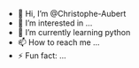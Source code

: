 - 👋 Hi, I’m @Christophe-Aubert
- 👀 I’m interested in ...
- 🌱 I’m currently learning python
- 📫 How to reach me ...
- ⚡ Fun fact: ...

<!---
Christophe-Aubert/Christophe-Aubert is a ✨ special ✨ repository because its `README.md` (this file) appears on your GitHub profile.
You can click the Preview link to take a look at your changes.
--->
